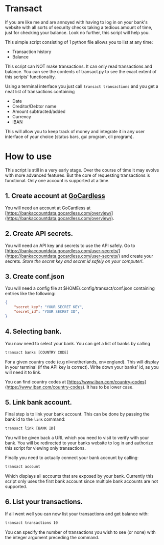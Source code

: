 # Transact

If you are like me and are annoyed with having to log in on your bank's 
website with all sorts of security checks taking a tedious amount of time, just
for checking your balance. Look no further, this script will help you. 

This simple script consisting of 1 python file allows you to list at any
time:

- Transaction history
- Balance

This script can NOT make transactions. It can only read transactions and
balance. You can see the contents of transact.py to see the exact extent of this
scripts' functionality.

Using a terminal interface you just call `transact transactions` and you get a 
neat list of transactions containing

- Date
- Creditor/Debtor name
- Amount subtracted/added
- Currency
- IBAN

This will allow you to keep track of money and integrate it in any user
interface of your choice (status bars, gui program, cli program).

# How to use

This script is still in a very early stage. Over the course of time it may
evolve with more advanced features. But the core of requesting transactions is
functional. Only one account is supported at a time.

## 1. Create account at [GoCardless](https://bankaccountdata.gocardless.com/overview/)

You will need an account at GoCardless at
[https://bankaccountdata.gocardless.com/overview/](https://bankaccountdata.gocardless.com/overview/).

## 2. Create API secrets.

You will need an API key and secrets to use the API safely. 
Go to
[https://bankaccountdata.gocardless.com/user-secrets/](https://bankaccountdata.gocardless.com/user-secrets/)
and create your secrets. *Store the secret key and secret id safely on your
computer!*.

## 3. Create conf.json 
You will need a config file at $HOME/.config/transact/conf.json containing
entries like the following:

```json
{
    "secret_key": "YOUR SECRET KEY",
    "secret_id": "YOUR SECRET ID",
}
```

## 4. Selecting bank.

You now need to select your bank. You can get a list of banks by calling
```sh
transact banks [COUNTRY CODE]
```
For a given country code (e.g nl=netherlands, en=england).
This will display in your terminal (if the API key is correct).
Write down your banks' id, as you will need it to link.

You can find country codes at
[https://www.iban.com/country-codes](https://www.iban.com/country-codes). It has
to be lower case.

## 5. Link bank account.

Final step is to link your bank account. This can be done by passing the bank id
to the `link` command:

```sh
transact link [BANK ID]
```

You will be given back a URL which you need to visit to verify with your bank.
You will be redirected to your banks website to log in and authorize this script
for viewing only transactions.

Finally you need to actually connect your bank account by calling:

```sh
transact account
```

Which displays all accounts that are exposed by your bank. Currently this script
only uses the first bank account since multiple bank accounts are not supported.

## 6. List your transactions.

If all went well you can now list your transactions and get balance with:
```sh
transact transactions 10
```
You can specify the number of transactions you wish to see (or none) with the
integer argument preceding the command.
